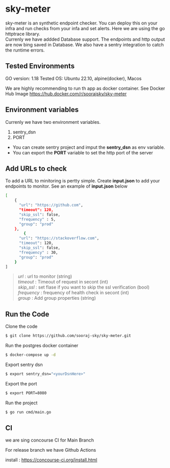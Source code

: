 # sky-meter

sky-meter is an synthetic endpoint checker. You can deploy this on your infra and run checks from your infa and set alerts. Here we are using the go httptrace library.  
Currenly we have addded Database support. The endpoints and http output are now bing saved in Database. We also have a sentry integration to catch the runtime errors.


## Tested Environments
GO version: 1.18
Tested OS: Ubuntu 22.10, alpine(docker), Macos

We are highly recommending to run th app as docker container. 
See Docker Hub Image 
https://hub.docker.com/r/soorajsky/sky-meter

## Environment variables
Currenly we have two environment variables.  
1. sentry_dsn
2. PORT

- You can create sentry project and imput the **sentry_dsn** as env variable.  
- You can export the **PORT** variable to set the http port of the server

## Add URLs to check
To add a URL to minitoring is pertty simple. Create **input.json** to add your endpoints to monitor. See an example of **input.json** below  
```sh
[
    {
      "url": "https://github.com",
      "timeout": 120,
      "skip_ssl": false,
      "frequency" : 5,
      "group": "prod"
    },
        {
      "url": "https://stackoverflow.com",
      "timeout": 120,
      "skip_ssl": false,
      "frequency" : 30,
      "group": "prod"
    }
]
```
> _url_ : url to monitor (string)   
> _timeout_ : Timeout of request in secont (int)  
> _skip_ssl_ : set flase if you want to skip the ssl verification (bool)  
> _frequency_ : frequency of health check in secont (int)  
> _group_ : Add group properties (string)

## Run the Code
Clone the code
```sh  
$ git clone https://github.com/sooraj-sky/sky-meter.git
```  
Run the postgres docker container
```sh  
$ docker-compose up -d
```  
Export sentry dsn  
```sh
$ export sentry_dsn="<yourDsnHere>"
```  
Export the port
```sh
$ export PORT=8080
```
Run the project
```sh    
$ go run cmd/main.go  
```

## CI

we are sing concourse CI for  Main Branch

For release branch we have Github Actions

install : https://concourse-ci.org/install.html

